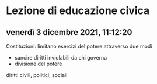 # Lezione di educazione civica
## venerdì 3 dicembre 2021, 11:12:20

Costituzioni: limitano esercizi del potere attraverso
due modi
* sancire diritti inviolabili da chi governa 
* divisione del potere


diritti civili, politici, sociali
<!--stackedit_data:
eyJoaXN0b3J5IjpbLTQ3MDAwOTQ2OF19
-->